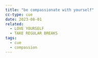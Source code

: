 ```yaml
---
title: "be compassionate with yourself"
cc-type: cue
date: 2023-08-01
related:
  - LOVE YOURSELF
  - TAKE REGULAR BREAKS
tags:
  - cue
  - compassion
---
```

